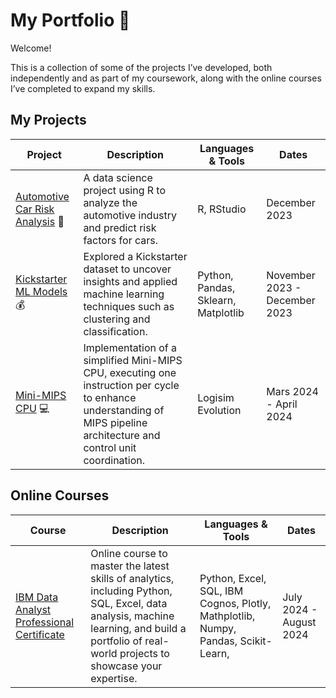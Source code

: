 # My Portfolio 🚀

Welcome!

This is a collection of some of the projects I’ve developed, both independently and as part of my coursework, along with the online courses I’ve completed to expand my skills.

## My Projects
| Project | Description | Languages & Tools | Dates |
|---------|-------------|-------------------|-------|
|[Automotive Car Risk Analysis](https://github.com/eloidall/undergrad_assignments/tree/main/Stats_Data_Analytics) 🚙|A data science project using R to analyze the automotive industry and predict risk factors for cars.|R, RStudio|December 2023|
|[Kickstarter ML Models](https://github.com/eloidall/undergrad_assignments/tree/main/Data_Mining_Business_Analytics) 💰|Explored a Kickstarter dataset to uncover insights and applied machine learning techniques such as clustering and classification.|Python, Pandas, Sklearn, Matplotlib|November 2023 - December 2023|
|[Mini-MIPS CPU](https://github.com/eloidall/undergrad_assignments/tree/main/Intro_to_Computer_Systems/final_project) 💻|Implementation of a simplified Mini-MIPS CPU, executing one instruction per cycle to enhance understanding of MIPS pipeline architecture and control unit coordination.|Logisim Evolution|Mars 2024 - April 2024|


## Online Courses
| Course | Description | Languages & Tools | Dates |
|--------|-------------|-------------------|-------|
|[IBM Data Analyst Professional Certificate](https://github.com/eloidall/Coursera/tree/main/IBM_Data_Analyst_Certificate)|Online course to master the latest skills of analytics, including Python, SQL, Excel, data analysis, machine learning, and build a portfolio of real-world projects to showcase your expertise.|Python, Excel, SQL, IBM Cognos, Plotly, Mathplotlib, Numpy, Pandas, Scikit-Learn, |July 2024 - August 2024|
